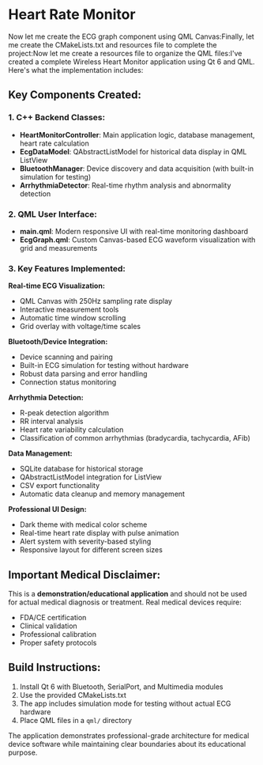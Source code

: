 # Heart Rate Monitor

Now let me create the ECG graph component using QML Canvas:Finally, let me create the CMakeLists.txt and resources file to complete the project:Now let me create a resources file to organize the QML files:I've created a complete Wireless Heart Monitor application using Qt 6 and QML. Here's what the implementation includes:

## **Key Components Created:**

### **1. C++ Backend Classes:**

- **HeartMonitorController**: Main application logic, database management, heart rate calculation
- **EcgDataModel**: QAbstractListModel for historical data display in QML ListView
- **BluetoothManager**: Device discovery and data acquisition (with built-in simulation for testing)
- **ArrhythmiaDetector**: Real-time rhythm analysis and abnormality detection

### **2. QML User Interface:**

- **main.qml**: Modern responsive UI with real-time monitoring dashboard
- **EcgGraph.qml**: Custom Canvas-based ECG waveform visualization with grid and measurements

### **3. Key Features Implemented:**

**Real-time ECG Visualization:**

- QML Canvas with 250Hz sampling rate display
- Interactive measurement tools
- Automatic time window scrolling
- Grid overlay with voltage/time scales

**Bluetooth/Device Integration:**

- Device scanning and pairing
- Built-in ECG simulation for testing without hardware
- Robust data parsing and error handling
- Connection status monitoring

**Arrhythmia Detection:**

- R-peak detection algorithm
- RR interval analysis
- Heart rate variability calculation  
- Classification of common arrhythmias (bradycardia, tachycardia, AFib)

**Data Management:**

- SQLite database for historical storage
- QAbstractListModel integration for ListView
- CSV export functionality
- Automatic data cleanup and memory management

**Professional UI Design:**

- Dark theme with medical color scheme
- Real-time heart rate display with pulse animation
- Alert system with severity-based styling
- Responsive layout for different screen sizes

## **Important Medical Disclaimer:**

This is a **demonstration/educational application** and should not be used for actual medical diagnosis or treatment. Real medical devices require:

- FDA/CE certification
- Clinical validation
- Professional calibration
- Proper safety protocols

## **Build Instructions:**

1. Install Qt 6 with Bluetooth, SerialPort, and Multimedia modules
2. Use the provided CMakeLists.txt
3. The app includes simulation mode for testing without actual ECG hardware
4. Place QML files in a `qml/` directory

The application demonstrates professional-grade architecture for medical device software while maintaining clear boundaries about its educational purpose.
